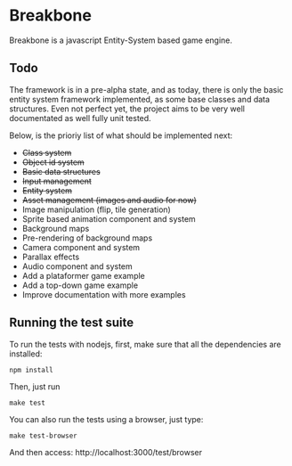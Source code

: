 # Breakbone

Breakbone is a javascript Entity-System based game engine.

## Todo

The framework is in a pre-alpha state, and as today, there is only the basic entity system framework implemented, as some base classes and data structures. Even not perfect yet, the project aims to be very well documentated as well fully unit tested.

Below, is the prioriy list of what should be implemented next:

* ~~Class system~~
* ~~Object id system~~
* ~~Basic data structures~~
* ~~Input management~~
* ~~Entity system~~
* ~~Asset management (images and audio for now)~~
* Image manipulation (flip, tile generation)
* Sprite based animation component and system
* Background maps
* Pre-rendering of background maps
* Camera component and system
* Parallax effects
* Audio component and system
* Add a plataformer game example
* Add a top-down game example
* Improve documentation with more examples

## Running the test suite

To run the tests with nodejs, first, make sure that all the dependencies are installed:

`npm install`

Then, just run

`make test`

You can also run the tests using a browser, just type:

`make test-browser`

And then access: http://localhost:3000/test/browser
